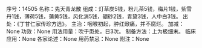 序号：14505
名称：先天青龙散
组成：灯草炭5钱，粉儿茶5钱，梅片1钱，紫雪丹1钱，薄荷5钱，蒲黄5钱，风化消5钱，硼砂2钱，青黛3钱，人中白3钱。
出处：《丁甘仁家传珍方选》。
主治：咽喉初起，肿红焮痛，并不腐烂。
加减：None
功效：None
用法用量：吹于患处，日3次。
制备方法：上为极细末。
临床应用：None
各家论述：None
用药禁忌：None
附注：None
